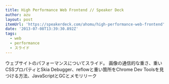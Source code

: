```yaml
---
title: High Performance Web Frontend // Speaker Deck
author: azu
layout: post
itemUrl: 'https://speakerdeck.com/ahomu/high-performance-web-frontend'
date: '2013-07-08T13:39:30.892Z'
tags:
  - web
  - performance
  - スライド
---
```

ウェブサイトのパフォーマンスについてスライド。
画像の通信的な重さ、重いCSSプロパティとSkia Debugger、reflowと重い箇所をChrome Dev Toolsを見つける方法、JavaScriptとGCとメモリリーク
